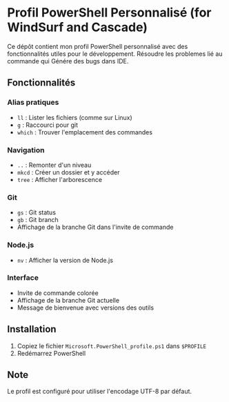 # Profil PowerShell Personnalisé (for WindSurf and Cascade)

Ce dépôt contient mon profil PowerShell personnalisé avec des fonctionnalités utiles pour le développement.
Résoudre les problemes lié au commande qui Génére des bugs dans IDE.

## Fonctionnalités

### Alias pratiques
- `ll` : Lister les fichiers (comme sur Linux)
- `g` : Raccourci pour git
- `which` : Trouver l'emplacement des commandes

### Navigation
- `..` : Remonter d'un niveau
- `mkcd` : Créer un dossier et y accéder
- `tree` : Afficher l'arborescence

### Git
- `gs` : Git status
- `gb` : Git branch
- Affichage de la branche Git dans l'invite de commande

### Node.js
- `nv` : Afficher la version de Node.js

### Interface
- Invite de commande colorée
- Affichage de la branche Git actuelle
- Message de bienvenue avec versions des outils

## Installation

1. Copiez le fichier `Microsoft.PowerShell_profile.ps1` dans `$PROFILE`
2. Redémarrez PowerShell

## Note

Le profil est configuré pour utiliser l'encodage UTF-8 par défaut.
